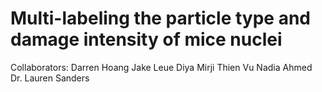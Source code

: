 # Multi-labeling the particle type and damage intensity of mice nuclei
Collaborators:
Darren Hoang
Jake Leue
Diya Mirji
Thien Vu
Nadia Ahmed
Dr. Lauren Sanders
